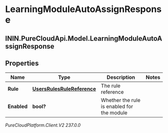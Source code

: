 # LearningModuleAutoAssignResponse

## ININ.PureCloudApi.Model.LearningModuleAutoAssignResponse

## Properties

|Name | Type | Description | Notes|
|------------ | ------------- | ------------- | -------------|
| **Rule** | [**UsersRulesRuleReference**](UsersRulesRuleReference) | The rule reference | |
| **Enabled** | **bool?** | Whether the rule is enabled for the module | |



_PureCloudPlatform.Client.V2 237.0.0_
